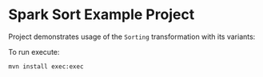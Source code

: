 # Spark Sort Example Project

Project demonstrates usage of the `Sorting` transformation with its variants:

To run execute:

`mvn install exec:exec`
